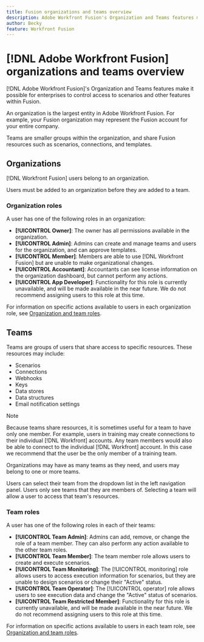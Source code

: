 ```yaml
---
title: Fusion organizations and teams overview
description: Adobe Workfront Fusion's Organization and Teams features make it possible for enterprises to control access to scenarios and other features within Fusion.
author: Becky
feature: Workfront Fusion
---
```

# [!DNL Adobe Workfront Fusion] organizations and teams overview

[!DNL Adobe Workfront Fusion]'s Organization and Teams features make it possible for enterprises to control access to scenarios and other features within Fusion.

An organization is the largest entity in Adobe Workfront Fusion. For example, your Fusion organization may represent the Fusion account for your entire company. 

Teams are smaller groups within the organization, and share Fusion resources such as scenarios, connections, and templates. 

<!--

## Access requirements

You must have the following access to use the functionality in this article:

<table style="table-layout:auto"> 
 <col> 
 <col> 
 <tbody> 
  <tr> 
    <td role="rowheader">[!DNL Adobe Workfront] plan*</td> 
   <td> <p>[!DNL Pro] or higher</p> </td> 
  </tr> 
  <tr> 
   <td role="rowheader">[!UICONTROL Adobe Workfront Fusion] license**</td> 
   <td>
   <p>Current license requirement: No [!DNL Workfront Fusion] license requirement.</p>
   <p>Or</p>
   <p>Legacy license requirement: [!UICONTROL [!DNL Workfront Fusion] for Work Automation and Integration],  [!UICONTROL [!DNL Workfront Fusion] for Work Automation]</p>
   </td> 
  </tr> 
  <tr> 
   <td role="rowheader">Product</td> 
   <td>
   <p>Current product requirement: If you have the [!UICONTROL Select] or [!UICONTROL Prime] [!DNL Adobe Workfront] Plan, your organization must purchase [!DNL Adobe Workfront Fusion] as well as [!DNL Adobe Workfront] to use functionality described in this article. [!DNL Workfront Fusion] is included in the [!UICONTROL Ultimate] [!DNL Workfront] plan.</p>
   <p>Or</p>
   <p>Legacy product requirement: Your organization must purchase [!DNL Adobe Workfront Fusion] as well as [!DNL Adobe Workfront] to use functionality described in this article.</p>
   </td> 
  </tr> 
  <tr data-mc-conditions=""> 
   <td role="rowheader">Access level configurations*</td> 
   <td> 
     <p>You must be a [!DNL Workfront Fusion] administrator for your organization.</p>
     <p>You must be a [!DNL Workfront Fusion] administrator for your team.</p>
   </td> 
  </tr> 
 </tbody> 
</table>

To find out what plan, license type, or access you have, contact your [!DNL Workfront] administrator.

<p>**For information on [!DNL Adobe Workfront Fusion] licenses, see <a href="../../workfront-fusion/get-started/license-automation-vs-integration.md" class="MCXref xref">[!DNL Adobe Workfront Fusion] licenses</a></p>

-->

## Organizations

[!DNL Workfront Fusion] users belong to an organization. 

Users must be added to an organization before they are added to a team. 

### Organization roles

A user has one of the following roles in an organization:

* **[!UICONTROL Owner]**: The owner has all permissions available in the organization.
* **[!UICONTROL Admin]**: Admins can create and manage teams and users for the organization, and can approve templates.
* **[!UICONTROL Member]**: Members are able to use [!DNL Workfront Fusion] but are unable to make organizational changes.
* **[!UICONTROL Accountant]**: Accountants can see license information on the organization dashboard, but cannot perform any actions.
* **[!UICONTROL App Developer]**: Functionality for this role is currently unavailable, and will be made available in the near future. We do not recommend assigning users to this role at this time.

For information on specific actions available to users in each organization role, see [Organization and team roles](/help/workfront-fusion/references/licenses-and-roles/organization-roles.md).

## Teams

Teams are groups of users that share access to specific resources. These resources may include:

* Scenarios
* Connections
* Webhooks
* Keys
* Data stores
* Data structures
* Email notification settings

>[!NOTE]
>
>Because teams share resources, it is sometimes useful for a team to have only one member. For example, users in training may create connections to their individual [!DNL Workfront] accounts. Any team members would also be able to connect to the individual [!DNL Workfront] account. In this case we recommend that the user be the only member of a training team.

Organizations may have as many teams as they need, and users may belong to one or more teams.

Users can select their team from the dropdown list in the left navigation panel. Users only see teams that they are members of. Selecting a team will allow a user to access that team's resources.

### Team roles

A user has one of the following roles in each of their teams:

* **[!UICONTROL Team Admin]**: Admins can add, remove, or change the role of a team member. They can also perform any action available to the other team roles.
* **[!UICONTROL Team Member]**: The team member role allows users to create and execute scenarios.
* **[!UICONTROL Team Monitoring]**: The [!UICONTROL monitoring] role allows users to access execution information for scenarios, but they are unable to design scenarios or change their "Active" status.
* **[!UICONTROL Team Operator]**: The [!UICONTROL operator] role allows users to see execution data and change the "Active" status of scenarios.
* **[!UICONTROL Team Restricted Member]**: Functionality for this role is currently unavailable, and will be made available in the near future. We do not recommend assigning users to this role at this time.

For information on specific actions available to users in each team role, see [Organization and team roles](/help/workfront-fusion/references/licenses-and-roles/organization-roles.md).

